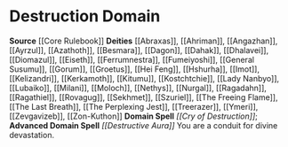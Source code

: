 ﻿---
advanced_apocryphal_spell: null
advanced_domain_spell: '[[DATABASE/spell/Destructive Aura|Destructive Aura]]'
apocryphal_spell: null
deity:
- '[[DATABASE/deity/Abraxas|Abraxas]]'
- '[[DATABASE/deity/Ahriman|Ahriman]]'
- '[[DATABASE/deity/Angazhan|Angazhan]]'
- '[[DATABASE/deity/Ayrzul|Ayrzul]]'
- '[[DATABASE/deity/Azathoth|Azathoth]]'
- '[[DATABASE/deity/Besmara|Besmara]]'
- '[[DATABASE/deity/Dagon|Dagon]]'
- '[[DATABASE/deity/Dahak|Dahak]]'
- '[[DATABASE/deity/Dhalavei|Dhalavei]]'
- '[[DATABASE/deity/Diomazul|Diomazul]]'
- '[[DATABASE/deity/Eiseth|Eiseth]]'
- '[[DATABASE/deity/Ferrumnestra|Ferrumnestra]]'
- '[[DATABASE/deity/Fumeiyoshi|Fumeiyoshi]]'
- '[[DATABASE/deity/General Susumu|General Susumu]]'
- '[[DATABASE/deity/Gorum|Gorum]]'
- '[[DATABASE/deity/Groetus|Groetus]]'
- '[[DATABASE/deity/Hei Feng|HeiFeng]]'
- '[[DATABASE/deity/Hshurha|Hshurha]]'
- '[[DATABASE/deity/Imot|Imot]]'
- '[[DATABASE/deity/Kelizandri|Kelizandri]]'
- '[[DATABASE/deity/Kerkamoth|Kerkamoth]]'
- '[[DATABASE/deity/Kitumu|Kitumu]]'
- '[[DATABASE/deity/Kostchtchie|Kostchtchie]]'
- '[[DATABASE/deity/Lady Nanbyo|Lady Nanbyo]]'
- '[[DATABASE/deity/Lubaiko|Lubaiko]]'
- '[[DATABASE/deity/Milani|Milani]]'
- '[[DATABASE/deity/Moloch|Moloch]]'
- '[[DATABASE/deity/Nethys|Nethys]]'
- '[[DATABASE/deity/Nurgal|Nurgal]]'
- '[[DATABASE/deity/Ragadahn|Ragadahn]]'
- '[[DATABASE/deity/Ragathiel|Ragathiel]]'
- '[[DATABASE/deity/Rovagug|Rovagug]]'
- '[[DATABASE/deity/Sekhmet|Sekhmet]]'
- '[[DATABASE/deity/Szuriel|Szuriel]]'
- '[[DATABASE/deity/The Freeing Flame|The Freeing Flame]]'
- '[[DATABASE/deity/The Last Breath|The Last Breath]]'
- '[[DATABASE/deity/The Perplexing Jest|The Perplexing Jest]]'
- '[[DATABASE/deity/Treerazer|Treerazer]]'
- '[[DATABASE/deity/Ymeri|Ymeri]]'
- '[[DATABASE/deity/Zevgavizeb|Zevgavizeb]]'
- '[[DATABASE/deity/Zon-Kuthon|Zon-Kuthon]]'
domain:
- '[[DATABASE/domain/Destruction Domain|Destruction]]'
domain_spell: '[[DATABASE/spell/Cry of Destruction|Cry of Destruction]]'
id: '8'
name: Destruction Domain
rarity: Common
source: '[[DATABASE/source/Core Rulebook|Core Rulebook]]'
trait: null
type: Domain

---
# Destruction Domain

**Source** [[Core Rulebook]] 
**Deities** [[Abraxas]], [[Ahriman]], [[Angazhan]], [[Ayrzul]], [[Azathoth]], [[Besmara]], [[Dagon]], [[Dahak]], [[Dhalavei]], [[Diomazul]], [[Eiseth]], [[Ferrumnestra]], [[Fumeiyoshi]], [[General Susumu]], [[Gorum]], [[Groetus]], [[Hei Feng]], [[Hshurha]], [[Imot]], [[Kelizandri]], [[Kerkamoth]], [[Kitumu]], [[Kostchtchie]], [[Lady Nanbyo]], [[Lubaiko]], [[Milani]], [[Moloch]], [[Nethys]], [[Nurgal]], [[Ragadahn]], [[Ragathiel]], [[Rovagug]], [[Sekhmet]], [[Szuriel]], [[The Freeing Flame]], [[The Last Breath]], [[The Perplexing Jest]], [[Treerazer]], [[Ymeri]], [[Zevgavizeb]], [[Zon-Kuthon]]
**Domain Spell** _[[Cry of Destruction]]_; **Advanced Domain Spell** _[[Destructive Aura]]_
You are a conduit for divine devastation.